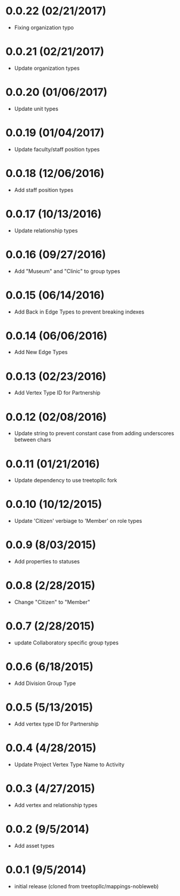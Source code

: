 # 0.0.22 (02/21/2017)
 * Fixing organization typo

# 0.0.21 (02/21/2017)
 * Update organization types

# 0.0.20 (01/06/2017)
 * Update unit types

 # 0.0.19 (01/04/2017)
 * Update faculty/staff position types

# 0.0.18 (12/06/2016)
 * Add staff position types

# 0.0.17 (10/13/2016)
 * Update relationship types

# 0.0.16 (09/27/2016)
 * Add "Museum" and "Clinic" to group types

# 0.0.15 (06/14/2016)
 * Add Back in Edge Types to prevent breaking indexes

# 0.0.14 (06/06/2016)
 * Add New Edge Types

# 0.0.13 (02/23/2016)
 * Add Vertex Type ID for Partnership

# 0.0.12 (02/08/2016)
 * Update string to prevent constant case from adding underscores between chars

# 0.0.11 (01/21/2016)
 * Update dependency to use treetopllc fork

# 0.0.10 (10/12/2015)
 * Update 'Citizen' verbiage to 'Member' on role types

# 0.0.9 (8/03/2015)
 * Add properties to statuses

# 0.0.8 (2/28/2015)
 * Change "Citizen" to "Member"

# 0.0.7 (2/28/2015)
 * update Collaboratory specific group types

# 0.0.6 (6/18/2015)
 * Add Division Group Type

# 0.0.5 (5/13/2015)
 * Add vertex type ID for Partnership

# 0.0.4 (4/28/2015)
 * Update Project Vertex Type Name to Activity

# 0.0.3 (4/27/2015)
 * Add vertex and relationship types

# 0.0.2 (9/5/2014)
 * Add asset types

# 0.0.1 (9/5/2014)
 * initial release (cloned from treetopllc/mappings-nobleweb)
